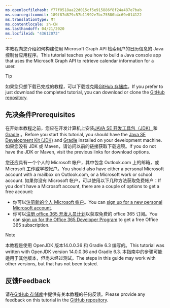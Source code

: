 ```yaml
---
ms.openlocfilehash: f77f0518aa22d015cf5e915886f8f24a487e7bab
ms.sourcegitcommit: 189f87d879c57b11992e7bc75580b4c69e014122
ms.translationtype: MT
ms.contentlocale: zh-CN
ms.lasthandoff: 04/21/2020
ms.locfileid: "43612073"
---
```

<!-- markdownlint-disable MD002 MD041 -->

<span data-ttu-id="b9280-101">本教程向您介绍如何构建使用 Microsoft Graph API 检索用户的日历信息的 Java 控制台应用程序。</span><span class="sxs-lookup"><span data-stu-id="b9280-101">This tutorial teaches you how to build a Java console app that uses the Microsoft Graph API to retrieve calendar information for a user.</span></span>

> [!TIP]
> <span data-ttu-id="b9280-102">如果您只想下载已完成的教程，可以下载或克隆[GitHub 存储库](https://github.com/microsoftgraph/msgraph-training-java)。</span><span class="sxs-lookup"><span data-stu-id="b9280-102">If you prefer to just download the completed tutorial, you can download or clone the [GitHub repository](https://github.com/microsoftgraph/msgraph-training-java).</span></span>

## <a name="prerequisites"></a><span data-ttu-id="b9280-103">先决条件</span><span class="sxs-lookup"><span data-stu-id="b9280-103">Prerequisites</span></span>

<span data-ttu-id="b9280-104">在开始本教程之前，您应在开发计算机上安装[JAVA SE 开发工具包（JDK）](https://java.com/en/download/faq/develop.xml)和[Gradle](https://gradle.org/) 。</span><span class="sxs-lookup"><span data-stu-id="b9280-104">Before you start this tutorial, you should have the [Java SE Development Kit (JDK)](https://java.com/en/download/faq/develop.xml) and [Gradle](https://gradle.org/) installed on your development machine.</span></span> <span data-ttu-id="b9280-105">如果您没有 JDK 或 Maven，请访问以前的链接获取下载选项。</span><span class="sxs-lookup"><span data-stu-id="b9280-105">If you do not have the JDK or Maven, visit the previous links for download options.</span></span>

<span data-ttu-id="b9280-106">您还应具有一个个人的 Microsoft 帐户，其中包含 Outlook.com 上的邮箱，或 Microsoft 工作或学校帐户。</span><span class="sxs-lookup"><span data-stu-id="b9280-106">You should also have either a personal Microsoft account with a mailbox on Outlook.com, or a Microsoft work or school account.</span></span> <span data-ttu-id="b9280-107">如果你没有 Microsoft 帐户，可以使用以下几种方法获取免费帐户：</span><span class="sxs-lookup"><span data-stu-id="b9280-107">If you don't have a Microsoft account, there are a couple of options to get a free account:</span></span>

- <span data-ttu-id="b9280-108">你可以[注册新的个人 Microsoft 帐户](https://signup.live.com/signup?wa=wsignin1.0&rpsnv=12&ct=1454618383&rver=6.4.6456.0&wp=MBI_SSL_SHARED&wreply=https://mail.live.com/default.aspx&id=64855&cbcxt=mai&bk=1454618383&uiflavor=web&uaid=b213a65b4fdc484382b6622b3ecaa547&mkt=E-US&lc=1033&lic=1)。</span><span class="sxs-lookup"><span data-stu-id="b9280-108">You can [sign up for a new personal Microsoft account](https://signup.live.com/signup?wa=wsignin1.0&rpsnv=12&ct=1454618383&rver=6.4.6456.0&wp=MBI_SSL_SHARED&wreply=https://mail.live.com/default.aspx&id=64855&cbcxt=mai&bk=1454618383&uiflavor=web&uaid=b213a65b4fdc484382b6622b3ecaa547&mkt=E-US&lc=1033&lic=1).</span></span>
- <span data-ttu-id="b9280-109">你可以[注册 office 365 开发人员计划](https://developer.microsoft.com/office/dev-program)以获取免费的 office 365 订阅。</span><span class="sxs-lookup"><span data-stu-id="b9280-109">You can [sign up for the Office 365 Developer Program](https://developer.microsoft.com/office/dev-program) to get a free Office 365 subscription.</span></span>

> [!NOTE]
> <span data-ttu-id="b9280-110">本教程是使用 OpenJDK 版本14.0.0.36 和 Gradle 6.3 编写的。</span><span class="sxs-lookup"><span data-stu-id="b9280-110">This tutorial was written with OpenJDK version 14.0.0.36 and Gradle 6.3.</span></span> <span data-ttu-id="b9280-111">本指南中的步骤可能适用于其他版本，但尚未经过测试。</span><span class="sxs-lookup"><span data-stu-id="b9280-111">The steps in this guide may work with other versions, but that has not been tested.</span></span>

## <a name="feedback"></a><span data-ttu-id="b9280-112">反馈</span><span class="sxs-lookup"><span data-stu-id="b9280-112">Feedback</span></span>

<span data-ttu-id="b9280-113">请在[GitHub 存储库](https://github.com/microsoftgraph/msgraph-training-java)中提供有关本教程的任何反馈。</span><span class="sxs-lookup"><span data-stu-id="b9280-113">Please provide any feedback on this tutorial in the [GitHub repository](https://github.com/microsoftgraph/msgraph-training-java).</span></span>
